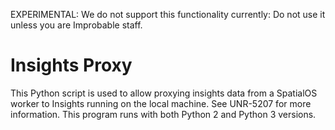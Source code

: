 EXPERIMENTAL: We do not support this functionality currently: Do not use it unless you are Improbable staff.

# Insights Proxy
This Python script is used to allow proxying insights data from a SpatialOS worker to Insights running on the local machine. See UNR-5207 for more information. This program runs with both Python 2 and Python 3 versions.